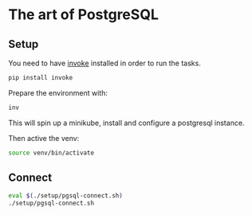 # The art of PostgreSQL

## Setup

You need to have [invoke](https://docs.pyinvoke.org/en/1.3/) installed in order to run the tasks.

```bash
pip install invoke
```

Prepare the environment with:

```bash
inv
```

This will spin up a minikube, install and configure a postgresql instance.

Then active the venv:

```bash
source venv/bin/activate
```

## Connect

```bash
eval $(./setup/pgsql-connect.sh)
./setup/pgsql-connect.sh
```
